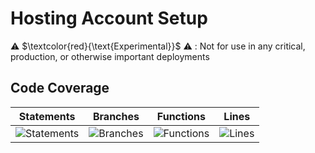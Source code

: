 
# Hosting Account Setup

⚠️ $\textcolor{red}{\text{Experimental}}$ ⚠️ : Not for use in any critical, production, or otherwise important deployments

## Code Coverage

| Statements                  | Branches                | Functions                 | Lines             |
| --------------------------- | ----------------------- | ------------------------- | ----------------- |
| ![Statements](https://img.shields.io/badge/statements-93.22%25-brightgreen.svg?style=flat) | ![Branches](https://img.shields.io/badge/branches-90.74%25-brightgreen.svg?style=flat) | ![Functions](https://img.shields.io/badge/functions-95.65%25-brightgreen.svg?style=flat) | ![Lines](https://img.shields.io/badge/lines-93.11%25-brightgreen.svg?style=flat) |

